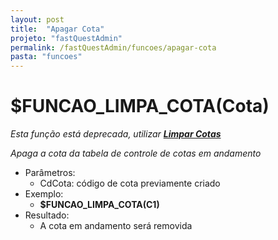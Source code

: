 ```yaml
---
layout: post
title:  "Apagar Cota"
projeto: "fastQuestAdmin"
permalink: /fastQuestAdmin/funcoes/apagar-cota
pasta: "funcoes"
---
```

# $FUNCAO_LIMPA_COTA(Cota)
*Esta função está deprecada, utilizar **<a href="/fastQuestAdmin/funcoesv2/limparCotas">Limpar Cotas</a>***

*Apaga a cota da tabela de controle de cotas em andamento*
- Parâmetros:
    - CdCota: código de cota previamente criado
- Exemplo:
    - **$FUNCAO_LIMPA_COTA(C1)**
- Resultado:
    - A cota em andamento será removida

